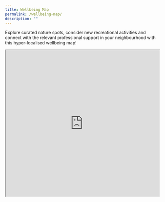 ```yaml
---
title: Wellbeing Map
permalink: /wellbeing-map/
description: ""
---
```

Explore curated nature spots, consider new recreational activities and connect with the relevant professional support in your neighbourhood with this hyper-localised wellbeing map!

<iframe height="480" width="100%" src="https://www.google.com/maps/d/embed?mid=1p1Te1wKjzA0d_sYDzAcThlzzDErmJ0c&amp;ehbc=2E312F"></iframe>